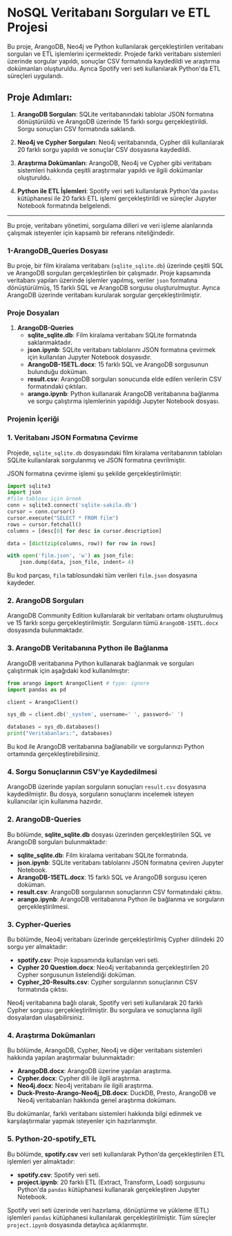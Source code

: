 
# NoSQL Veritabanı Sorguları ve ETL Projesi

Bu proje, ArangoDB, Neo4j ve Python kullanılarak gerçekleştirilen veritabanı sorguları ve ETL işlemlerini içermektedir. Projede farklı veritabanı sistemleri üzerinde sorgular yapıldı, sonuçlar CSV formatında kaydedildi ve araştırma dokümanları oluşturuldu. Ayrıca Spotify veri seti kullanılarak Python'da ETL süreçleri uygulandı.

## Proje Adımları:
1. **ArangoDB Sorguları**: SQLite veritabanındaki tablolar JSON formatına dönüştürüldü ve ArangoDB üzerinde 15 farklı sorgu gerçekleştirildi. Sorgu sonuçları CSV formatında saklandı.
   
2. **Neo4j ve Cypher Sorguları**: Neo4j veritabanında, Cypher dili kullanılarak 20 farklı sorgu yapıldı ve sonuçlar CSV dosyasına kaydedildi.

3. **Araştırma Dokümanları**: ArangoDB, Neo4j ve Cypher gibi veritabanı sistemleri hakkında çeşitli araştırmalar yapıldı ve ilgili dokümanlar oluşturuldu.

4. **Python ile ETL İşlemleri**: Spotify veri seti kullanılarak Python'da `pandas` kütüphanesi ile 20 farklı ETL işlemi gerçekleştirildi ve süreçler Jupyter Notebook formatında belgelendi.

---

Bu proje, veritabanı yönetimi, sorgulama dilleri ve veri işleme alanlarında çalışmak isteyenler için kapsamlı bir referans niteliğindedir.
### 1-ArangoDB_Queries Dosyası

Bu proje, bir film kiralama veritabanı (`sqlite_sqlite.db`) üzerinde çeşitli SQL ve ArangoDB sorguları gerçekleştirilen bir çalışmadır. Proje kapsamında veritabanı yapıları üzerinde işlemler yapılmış, veriler `json` formatına dönüştürülmüş, 15 farklı SQL ve ArangoDB sorgusu oluşturulmuştur. Ayrıca ArangoDB üzerinde veritabanı kurularak sorgular gerçekleştirilmiştir.

### Proje Dosyaları

1. **ArangoDB-Queries**
    - **sqlite_sqlite.db**: Film kiralama veritabanı SQLite formatında saklanmaktadır.
    - **json.ipynb**: SQLite veritabanı tablolarını JSON formatına çevirmek için kullanılan Jupyter Notebook dosyasıdır.
    - **ArangoDB-15ETL.docx**: 15 farklı SQL ve ArangoDB sorgusunun bulunduğu doküman.
    - **result.csv**: ArangoDB sorguları sonucunda elde edilen verilerin CSV formatındaki çıktıları.
    - **arango.ipynb**: Python kullanarak ArangoDB veritabanına bağlanma ve sorgu çalıştırma işlemlerinin yapıldığı Jupyter Notebook dosyası.

### Projenin İçeriği

### 1. Veritabanı JSON Formatına Çevirme
Projede, `sqlite_sqlite.db` dosyasındaki film kiralama veritabanının tabloları SQLite kullanılarak sorgulanmış ve JSON formatına çevrilmiştir.

JSON formatına çevirme işlemi şu şekilde gerçekleştirilmiştir:

```python
import sqlite3
import json
#film tablosu için örnek
conn = sqlite3.connect('sqlite-sakila.db')
cursor = conn.cursor()
cursor.execute("SELECT * FROM film")
rows = cursor.fetchall()
columns = [desc[0] for desc in cursor.description]

data = [dict(zip(columns, row)) for row in rows]

with open('film.json', 'w') as json_file:
    json.dump(data, json_file, indent= 4)
```

Bu kod parçası, `film` tablosundaki tüm verileri `film.json` dosyasına kaydeder.

### 2. ArangoDB Sorguları
ArangoDB Community Edition kullanılarak bir veritabanı ortamı oluşturulmuş ve 15 farklı sorgu gerçekleştirilmiştir. Sorguların tümü `ArangoDB-15ETL.docx` dosyasında bulunmaktadır.

### 3. ArangoDB Veritabanına Python ile Bağlanma
ArangoDB veritabanına Python kullanarak bağlanmak ve sorguları çalıştırmak için aşağıdaki kod kullanılmıştır:

```python
from arango import ArangoClient # type: ignore
import pandas as pd

client = ArangoClient()

sys_db = client.db('_system', username=' ', password=' ')

databases = sys_db.databases()
print("Veritabanları:", databases)
```

Bu kod ile ArangoDB veritabanına bağlanabilir ve sorgularınızı Python ortamında gerçekleştirebilirsiniz.

### 4. Sorgu Sonuçlarının CSV'ye Kaydedilmesi
ArangoDB üzerinde yapılan sorguların sonuçları `result.csv` dosyasına kaydedilmiştir. Bu dosya, sorguların sonuçlarını incelemek isteyen kullanıcılar için kullanıma hazırdır.


### 2. ArangoDB-Queries

Bu bölümde, **sqlite_sqlite.db** dosyası üzerinden gerçekleştirilen SQL ve ArangoDB sorguları bulunmaktadır:

- **sqlite_sqlite.db**: Film kiralama veritabanı SQLite formatında.
- **json.ipynb**: SQLite veritabanı tablolarını JSON formatına çeviren Jupyter Notebook.
- **ArangoDB-15ETL.docx**: 15 farklı SQL ve ArangoDB sorgusu içeren doküman.
- **result.csv**: ArangoDB sorgularının sonuçlarının CSV formatındaki çıktısı.
- **arango.ipynb**: ArangoDB veritabanına Python ile bağlanma ve sorguların gerçekleştirilmesi.

### 3. Cypher-Queries

Bu bölümde, Neo4j veritabanı üzerinde gerçekleştirilmiş Cypher dilindeki 20 sorgu yer almaktadır:

- **spotify.csv**: Proje kapsamında kullanılan veri seti.
- **Cypher 20 Question.docx**: Neo4j veritabanında gerçekleştirilen 20 Cypher sorgusunun listelendiği doküman.
- **Cypher_20-Results.csv**: Cypher sorgularının sonuçlarının CSV formatında çıktısı.

Neo4j veritabanına bağlı olarak, Spotify veri seti kullanılarak 20 farklı Cypher sorgusu gerçekleştirilmiştir. Bu sorgulara ve sonuçlarına ilgili dosyalardan ulaşabilirsiniz.

### 4. Araştırma Dokümanları

Bu bölümde, ArangoDB, Cypher, Neo4j ve diğer veritabanı sistemleri hakkında yapılan araştırmalar bulunmaktadır:

- **ArangoDB.docx**: ArangoDB üzerine yapılan araştırma.
- **Cypher.docx**: Cypher dili ile ilgili araştırma.
- **Neo4j.docx**: Neo4j veritabanı ile ilgili araştırma.
- **Duck-Presto-Arango-Neo4j_DB.docx**: DuckDB, Presto, ArangoDB ve Neo4j veritabanları hakkında genel araştırma dokümanı.

Bu dokümanlar, farklı veritabanı sistemleri hakkında bilgi edinmek ve karşılaştırmalar yapmak isteyenler için hazırlanmıştır.

### 5. Python-20-spotify_ETL

Bu bölümde, **spotify.csv** veri seti kullanılarak Python'da gerçekleştirilen ETL işlemleri yer almaktadır:

- **spotify.csv**: Spotify veri seti.
- **project.ipynb**: 20 farklı ETL (Extract, Transform, Load) sorgusunu Python'da `pandas` kütüphanesi kullanarak gerçekleştiren Jupyter Notebook.

Spotify veri seti üzerinde veri hazırlama, dönüştürme ve yükleme (ETL) işlemleri `pandas` kütüphanesi kullanılarak gerçekleştirilmiştir. Tüm süreçler `project.ipynb` dosyasında detaylıca açıklanmıştır.

